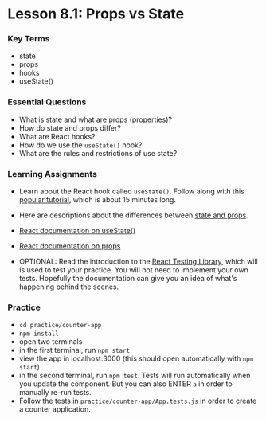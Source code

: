 # Lesson 8.1: Props vs State

### Key Terms

- state
- props
- hooks
- useState()

### Essential Questions

- What is state and what are props (properties)?
- How do state and props differ?
- What are React hooks?
- How do we use the `useState()` hook?
- What are the rules and restrictions of use state?

### Learning Assignments

- Learn about the React hook called `useState()`. Follow along with this [popular tutorial](https://www.youtube.com/watch?v=9xhKH43llhU), which is about 15 minutes long.

- Here are descriptions about the differences between [state and props](https://github.com/uberVU/react-guide/blob/master/props-vs-state.md).

- [React documentation on useState()](https://reactjs.org/docs/hooks-state.html)

- [React documentation on props](https://reactjs.org/docs/components-and-props.html#function-and-class-components)

- OPTIONAL: Read the introduction to the [React Testing Library](https://testing-library.com/docs/intro), which will is used to test your practice. You will not need to implement your own tests. Hopefully the documentation can give you an idea of what's happening behind the scenes.

### Practice

- `cd practice/counter-app`
- `npm install`
- open two terminals
- in the first terminal, run `npm start`
- view the app in localhost:3000 (this should open automatically with `npm start`)
- in the second terminal, run `npm test`. Tests will run automatically when you update the <App/> component. But you can also ENTER `a` in order to manually re-run tests.
- Follow the tests in `practice/counter-app/App.tests.js` in order to create a counter application.
